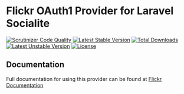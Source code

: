 # Flickr OAuth1 Provider for Laravel Socialite

[![Scrutinizer Code Quality](https://img.shields.io/scrutinizer/g/SocialiteProviders/Flickr.svg?style=flat-square)](https://scrutinizer-ci.com/g/SocialiteProviders/Flickr/?branch=master)
[![Latest Stable Version](https://img.shields.io/packagist/v/socialiteproviders/flickr.svg?style=flat-square)](https://packagist.org/packages/socialiteproviders/flickr)
[![Total Downloads](https://img.shields.io/packagist/dt/socialiteproviders/flickr.svg?style=flat-square)](https://packagist.org/packages/socialiteproviders/flickr)
[![Latest Unstable Version](https://img.shields.io/packagist/vpre/socialiteproviders/flickr.svg?style=flat-square)](https://packagist.org/packages/socialiteproviders/flickr)
[![License](https://img.shields.io/packagist/l/socialiteproviders/flickr.svg?style=flat-square)](https://packagist.org/packages/socialiteproviders/flickr)

## Documentation

Full documentation for using this provider can be found at [Flickr Documentation](http://socialiteproviders.github.io/providers/flickr/)
